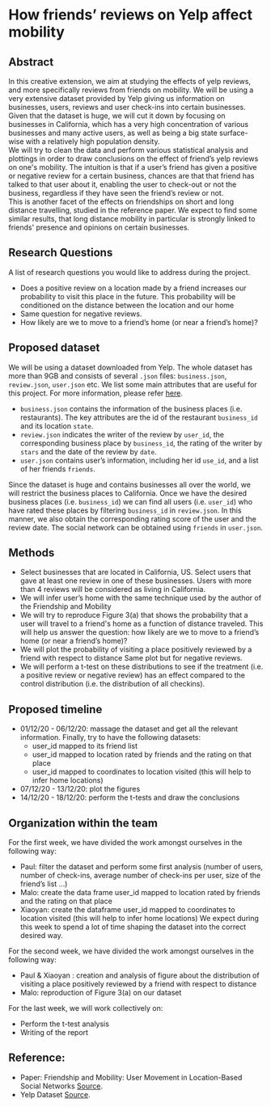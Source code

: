 # How friends’ reviews on Yelp affect mobility 

## Abstract
In this creative extension, we aim at studying the effects of yelp reviews, and more specifically reviews from friends on mobility. We will be using a very extensive dataset provided by Yelp giving us information on businesses, users, reviews and user check-ins into certain businesses.<br>
Given that the dataset is huge, we will cut it down by focusing on businesses in California, which has a very high concentration of various businesses and many active users, as well as being a big state surface-wise with a relatively high population density.<br>
We will try to clean the data and perform various statistical analysis and plottings  in order to draw conclusions on the effect of friend’s yelp reviews on one's mobility. The intuition is that if a user’s friend has given a positive or negative review for a certain business, chances are that that friend has talked to that user about it, enabling the user to check-out or not the business, regardless if they have seen the friend’s review or not.<br>
This is another facet of the effects on friendships on short and long distance travelling, studied in the reference paper. We expect to find some similar results, that long distance mobility in particular is strongly linked to friends' presence and opinions on certain businesses.<br>

## Research Questions
A list of research questions you would like to address during the project.
- Does a positive review on a location made by a friend increases our probability to visit this place in the future. This probability will be conditioned on the distance between the location and our home
- Same question for negative reviews. 
- How likely are we to move to a friend’s home (or near a friend’s home)?

## Proposed dataset
We will be using a dataset downloaded from Yelp. The whole dataset has more than 9GB and consists of several `.json` files: `business.json`, `review.json`, `user.json` etc.
We list some main attributes that are useful for this project. For more information, please refer [here](https://www.yelp.com/dataset/documentation/main?fbclid=IwAR1RgySn5BU9FaD_5TkJ0Rxqs-hIoEQqEC5CSm9kzXka7boJj8YVTRyDvYc).
- `business.json` contains the information of the business places (i.e. restaurants). The key attributes are the id of the restaurant `business_id` and its location `state`.
- `review.json` indicates the writer of the review by `user_id`, the corresponding business place by `business_id`, the rating of the writer by `stars` and the date of the review by `date`.
- `user.json` contains user’s information, including her id `use_id`, and a list of her friends `friends`.

Since the dataset is huge and contains businesses all over the world, we will restrict the business places to California. Once we have the desired business places (i.e. `business_id`) we can find all users (i.e. `user_id`) who have rated these places by filtering `business_id` in `review.json`. In this manner, we also obtain the corresponding rating score of the user and the review date. The social network can be obtained using `friends` in `user.json`.


## Methods
- Select businesses that are located in California, US. 
Select users that gave at least one review in one of these businesses. 
Users with more than 4 reviews will be considered as living in California. 
- We will infer user’s home with the same technique used by the author of the Friendship and Mobility 
- We will try to reproduce Figure 3(a) that shows the probability that a user will travel to a friend's home as a function of distance traveled. 
This will help us answer the question: how likely are we to move to a friend’s home (or near a friend’s home)?
- We will plot the probability of visiting a place positively reviewed by a friend with respect to distance 
Same plot but for negative reviews. 
- We will perform a t-test on these distributions to see if the treatment (i.e. a positive review or negative review) has an effect compared to the control distribution (i.e. the distribution of all checkins). 

## Proposed timeline
- 01/12/20 - 06/12/20: massage the dataset and get all the relevant information. Finally, try to have the following datasets:
  - user_id mapped to its friend list 
  - user_id mapped to location rated by friends and the rating on that place 
  - user_id mapped to coordinates to location visited (this will help to infer home locations)
- 07/12/20 - 13/12/20: plot the figures
- 14/12/20 - 18/12/20: perform the t-tests and draw the conclusions

## Organization within the team
For the first week, we have divided the work amongst ourselves in the following way: 
- Paul: filter the dataset and perform some first analysis (number of users, number of check-ins, average number of check-ins per user, size of the friend’s list …)
- Malo: create the data frame user_id mapped to location rated by friends and the rating on that place 
- Xiaoyan: create the dataframe user_id mapped to coordinates to location visited (this will help to infer home locations) 
We expect during this week to spend a lot of time shaping the dataset into the correct desired way.

For the second week, we have divided the work amongst ourselves in the following way: 
- Paul & Xiaoyan : creation and analysis of figure about the distribution of visiting a place positively reviewed by a friend with respect to distance 
- Malo: reproduction of Figure 3(a) on our dataset

For the last week, we will work collectively on: 
- Perform the t-test analysis 
- Writing of the report 

## Reference: 
- Paper: Friendship and Mobility: User Movement in
Location-Based Social Networks [Source](http://ial.eecs.ucf.edu/Reading/Papers/Friendship%20and%20Mobility%20User%20Movement%20In%20Location-Based%20Social%20Networks.pdf).
- Yelp Dataset [Source](https://www.yelp.com/dataset/download).

